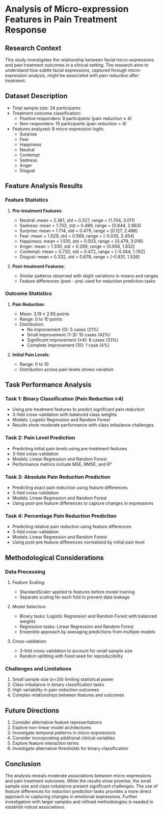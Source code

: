 # Analysis of Micro-expression Features in Pain Treatment Response

## Research Context
This study investigates the relationship between facial micro-expressions and pain treatment outcomes in a clinical setting. The research aims to understand how subtle facial expressions, captured through micro-expression analysis, might be associated with pain reduction after treatment.

## Dataset Description
- Total sample size: 24 participants
- Treatment outcome classification:
  - Positive responders: 9 participants (pain reduction ≥ 4)
  - Non-responders: 15 participants (pain reduction < 4)
- Features analyzed: 8 micro-expression logits
  - Surprise
  - Fear
  - Happiness
  - Neutral
  - Contempt
  - Sadness
  - Anger
  - Disgust

## Feature Analysis Results

### Feature Statistics
1. **Pre-treatment Features**:
   - Neutral: mean = 2.361, std = 0.327, range = [1.704, 3.011]
   - Sadness: mean = 1.702, std = 0.499, range = [0.844, 2.863]
   - Surprise: mean = 1.714, std = 0.479, range = [0.127, 2.486]
   - Fear: mean = 1.529, std = 0.569, range = [-0.035, 2.454]
   - Happiness: mean = 1.510, std = 0.503, range = [0.479, 3.019]
   - Anger: mean = 1.330, std = 0.289, range = [0.856, 1.832]
   - Contempt: mean = 0.730, std = 0.472, range = [-0.344, 1.762]
   - Disgust: mean = 0.332, std = 0.678, range = [-0.931, 1.526]

2. **Post-treatment Features**:
   - Similar patterns observed with slight variations in means and ranges
   - Feature differences (post - pre) used for reduction prediction tasks

### Outcome Statistics
1. **Pain Reduction**:
   - Mean: 3.19 ± 2.65 points
   - Range: 0 to 10 points
   - Distribution:
     * No improvement (0): 5 cases (21%)
     * Small improvement (1-3): 10 cases (42%)
     * Significant improvement (≥4): 8 cases (33%)
     * Complete improvement (10): 1 case (4%)

2. **Initial Pain Levels**:
   - Range: 0 to 10
   - Distribution across pain levels shows variation

## Task Performance Analysis

### Task 1: Binary Classification (Pain Reduction ≥4)
- Using pre-treatment features to predict significant pain reduction
- 3-fold cross-validation with balanced class weights
- Models: Logistic Regression and Random Forest
- Results show moderate performance with class imbalance challenges

### Task 2: Pain Level Prediction
- Predicting initial pain levels using pre-treatment features
- 3-fold cross-validation
- Models: Linear Regression and Random Forest
- Performance metrics include MSE, RMSE, and R²

### Task 3: Absolute Pain Reduction Prediction
- Predicting exact pain reduction using feature differences
- 3-fold cross-validation
- Models: Linear Regression and Random Forest
- Using post-pre feature differences to capture changes in expressions

### Task 4: Percentage Pain Reduction Prediction
- Predicting relative pain reduction using feature differences
- 3-fold cross-validation
- Models: Linear Regression and Random Forest
- Using post-pre feature differences normalized by initial pain level

## Methodological Considerations

### Data Processing
1. Feature Scaling:
   - StandardScaler applied to features before model training
   - Separate scaling for each fold to prevent data leakage

2. Model Selection:
   - Binary tasks: Logistic Regression and Random Forest with balanced weights
   - Regression tasks: Linear Regression and Random Forest
   - Ensemble approach by averaging predictions from multiple models

3. Cross-validation:
   - 3-fold cross-validation to account for small sample size
   - Random splitting with fixed seed for reproducibility

### Challenges and Limitations
1. Small sample size (n=24) limiting statistical power
2. Class imbalance in binary classification tasks
3. High variability in pain reduction outcomes
4. Complex relationships between features and outcomes

## Future Directions
1. Consider alternative feature representations
2. Explore non-linear model architectures
3. Investigate temporal patterns in micro-expressions
4. Consider incorporating additional clinical variables
5. Explore feature interaction terms
6. Investigate alternative thresholds for binary classification

## Conclusion
The analysis reveals moderate associations between micro-expressions and pain treatment outcomes. While the results show promise, the small sample size and class imbalance present significant challenges. The use of feature differences for reduction prediction tasks provides a more direct approach to capturing changes in emotional expressions. Further investigation with larger samples and refined methodologies is needed to establish robust associations. 